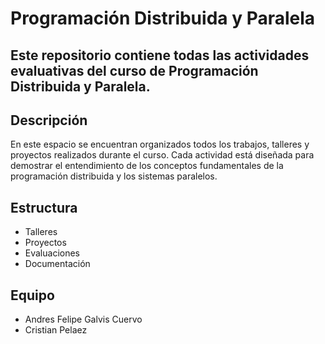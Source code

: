 # Programación Distribuida y Paralela

Este repositorio contiene todas las actividades evaluativas del curso de Programación Distribuida y Paralela.
---
## Descripción
 
En este espacio se encuentran organizados todos los trabajos, talleres y proyectos realizados durante el curso. 
Cada actividad está diseñada para demostrar el entendimiento de los conceptos fundamentales de la programación distribuida y 
los sistemas paralelos. 
## Estructura

- Talleres 
- Proyectos 
- Evaluaciones 
- Documentación
  
## Equipo

- Andres Felipe Galvis Cuervo
- Cristian Pelaez
